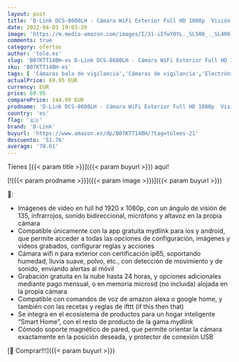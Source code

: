 ```yaml
---
layout: post
title: 'D-Link DCS-8600LH - Cámara WiFi Exterior Full HD 1080p  Visión 135  Micrófono y Altavoz Integrado  Detección Movimiento/Sonido  Alertas al Móvil  Graba en Nube/MicroSD  Compatible Alexa  Google Home'
date: 2022-04-03 19:03:39
image: 'https://m.media-amazon.com/images/I/31-iIfwY0YL._SL500_._SL400_.jpg'
comments: true
category: ofertas
author: 'tole.es'
slug: 'B07KTT14BH-es D-Link DCS-8600LH - Cámara WiFi Exterior Full HD 1080p...'
sku: 'B07KTT14BH-es'
tags: [ 'Cámaras bala de vigilancia','Cámaras de vigilancia','Electrónica','Fotografía y videocámaras','alexa','d-link','google','home', ]
actualPrice: 69.95 EUR
currency: EUR
price: 69.95
comparePrice: 144.99 EUR
prodname: 'D-Link DCS-8600LH - Cámara WiFi Exterior Full HD 1080p  Visión 135  Micrófono y Altavoz Integrado  Detección Movimiento/Sonido  Alertas al Móvil  Graba en Nube/MicroSD  Compatible Alexa  Google Home'
country: 'es'
flag: '🇪🇸'
brand: 'D-Link'
buyurl: 'https://www.amazon.es/dp/B07KTT14BH/?tag=tolees-21'
descuento: '51.76'
average: '78.61'
---
```


Tienes [{{< param title >}}]({{< param buyurl >}}) aqui!

[![{{< param prodname >}}]({{< param image >}})]({{< param buyurl >}})

🔎:

- Imágenes de video en full hd 1920 x 1080p, con un ángulo de visión de 135, infrarrojos, sonido bidireccional, micrófono y altavoz en la propia cámara
- Compatible únicamente con la app gratuita mydlink para ios y android, que permite acceder a todas las opciones de configuración, imágenes y vídeos grabados, configurar reglas y acciones
- Cámara wifi n para exterior con certificación ip65, soportando humedad, lluvia suave, polvo, etc., con detección de movimiento y de sonido, enviando alertas al móvil
- Grabación gratuita en la nube hasta 24 horas, y opciones adicionales mediante pago mensual, o en memoria microsd (no incluida) alojada en la propia cámara
- Compatible con comandos de voz de amazon alexa o google home, y también con las recetas y reglas de ifttt (if this then that)
- Se integra en el ecosistema de productos para un hogar inteligente “Smart Home”, con el resto de producto de la gama mydlink
- Cómodo soporte magnético de pared, que permite orientar la cámara exactamente en la posición deseada, y protector de conexión USB

[🛒 Comprar!!!]({{< param buyurl >}})

